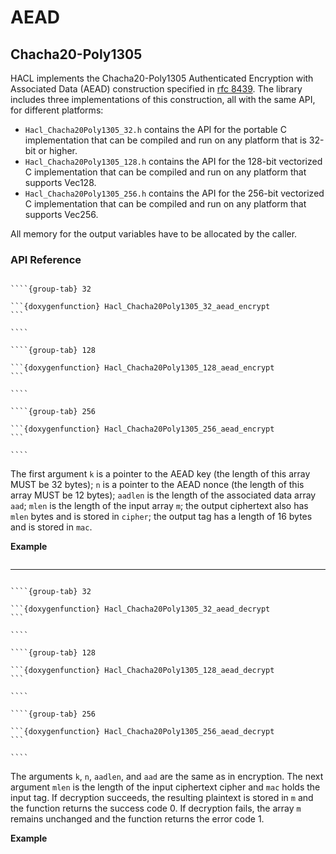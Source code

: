 # AEAD

## Chacha20-Poly1305

HACL implements the Chacha20-Poly1305 Authenticated Encryption with Associated Data (AEAD) construction specified in [rfc 8439].
The library includes three implementations of this construction, all with the same API, for different platforms:

* `Hacl_Chacha20Poly1305_32.h` contains the API for the portable C implementation that can be compiled and run on any platform that is 32-bit or higher.
* `Hacl_Chacha20Poly1305_128.h` contains the API for the 128-bit vectorized C implementation that can be compiled and run on any platform that supports Vec128.
* `Hacl_Chacha20Poly1305_256.h` contains the API for the 256-bit vectorized C implementation that can be compiled and run on any platform that supports Vec256.

All memory for the output variables have to be allocated by the caller.

### API Reference

`````{tabs}

````{group-tab} 32

```{doxygenfunction} Hacl_Chacha20Poly1305_32_aead_encrypt
```

````

````{group-tab} 128

```{doxygenfunction} Hacl_Chacha20Poly1305_128_aead_encrypt
```

````

````{group-tab} 256

```{doxygenfunction} Hacl_Chacha20Poly1305_256_aead_encrypt
```

````
`````

The first argument `k` is a pointer to the AEAD key (the length of this array MUST be 32 bytes);
`n` is a pointer to the AEAD nonce (the length of this array MUST be 12 bytes);
`aadlen` is the length of the associated data array `aad`;
`mlen` is the length of the input array `m`;
the output ciphertext also has `mlen` bytes and is stored in `cipher`;
the output tag has a length of 16 bytes and is stored in `mac`.

**Example**

```c
```

-------------------------------------------------------------------------------

`````{tabs}

````{group-tab} 32

```{doxygenfunction} Hacl_Chacha20Poly1305_32_aead_decrypt
```

````

````{group-tab} 128

```{doxygenfunction} Hacl_Chacha20Poly1305_128_aead_decrypt
```

````

````{group-tab} 256

```{doxygenfunction} Hacl_Chacha20Poly1305_256_aead_decrypt
```

````
`````

The arguments `k`, `n`, `aadlen`, and `aad` are the same as in encryption.
The next argument `mlen` is the length of the input ciphertext cipher and `mac` holds the input tag.
If decryption succeeds, the resulting plaintext is stored in `m` and the function returns the success code 0.
If decryption fails, the array `m` remains unchanged and the function returns the error code 1.

**Example**

```c
```

[rfc 8439]: https://www.rfc-editor.org/rfc/rfc8439.html
